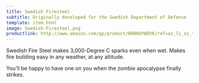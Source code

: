 ```yaml
---
title: Swedish Firesteel
subtitle: Originally developed for the Swedish Department of Defense
template: item.html
image: Swedish-Firesteel.png
productlink: http://www.amazon.com/gp/product/B000UYWDVK/ref=as_li_ss_tl?ie=UTF8&camp=1789&creative=390957&creativeASIN=B000UYWDVK&linkCode=as2&tag=yourcarry-20
---
```


Swedish Fire Steel makes 3,000-Degree C sparks even when wet. Makes fire building easy in any weather, at any altitude.

You'll be happy to have one on you when the zombie apocalypse finally strikes. 
